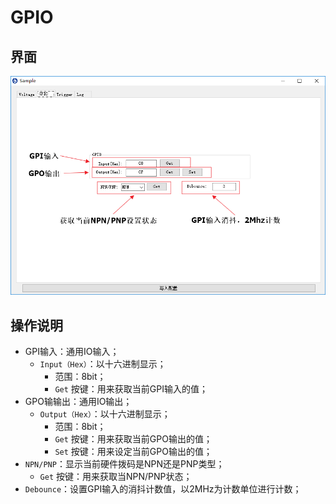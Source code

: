 # GPIO

## 界面

![./images/GPIO_Analysis.png](./images/GPIO_Analysis.png)

## 操作说明

* GPI输入：通用IO输入；
  * `Input（Hex）`：以十六进制显示；
    * 范围：8bit；
    * `Get` 按键：用来获取当前GPI输入的值；
* GPO输输出：通用IO输出；
  * `Output（Hex）`：以十六进制显示；
    * 范围：8bit；
    * `Get` 按键：用来获取当前GPO输出的值；
    * `Set` 按键：用来设定当前GPO输出的值；
* `NPN/PNP`：显示当前硬件拨码是NPN还是PNP类型；
    * `Get` 按键：用来获取当NPN/PNP状态；
* `Debounce`：设置GPI输入的消抖计数值，以2MHz为计数单位进行计数；
